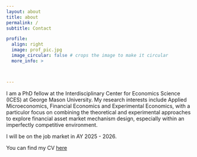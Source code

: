```yaml
---
layout: about
title: about
permalink: /
subtitle: Contact

profile:
  align: right
  image: prof_pic.jpg
  image_circular: false # crops the image to make it circular
  more_info: >



---
```


I am a PhD fellow at the Interdisciplinary Center for Economics Science (ICES) at George Mason University. My research interests include Applied Microeconomics, Financial Economics and Experimental Economics, with a particulor focus on combining the theoretical and experimental approaches to explore financial asset market mechanism design, especially within an imperfectly competitive environment.

I will be on the job market in AY 2025 - 2026.

You can find my CV [here](https://duan-liu.github.io/assets/pdf/Duan_CV.pdf)
